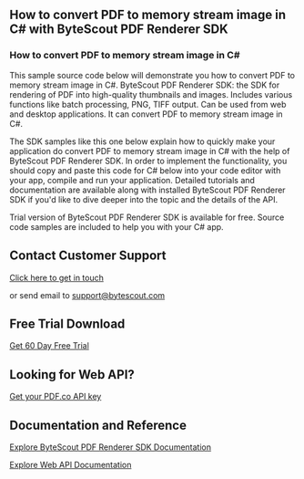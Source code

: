## How to convert PDF to memory stream image in C# with ByteScout PDF Renderer SDK

### How to convert PDF to memory stream image in C#

This sample source code below will demonstrate you how to convert PDF to memory stream image in C#. ByteScout PDF Renderer SDK: the SDK for rendering of PDF into high-quality thumbnails and images. Includes various functions like batch processing, PNG, TIFF output. Can be used from web and desktop applications. It can convert PDF to memory stream image in C#.

The SDK samples like this one below explain how to quickly make your application do convert PDF to memory stream image in C# with the help of ByteScout PDF Renderer SDK. In order to implement the functionality, you should copy and paste this code for C# below into your code editor with your app, compile and run your application. Detailed tutorials and documentation are available along with installed ByteScout PDF Renderer SDK if you'd like to dive deeper into the topic and the details of the API.

Trial version of ByteScout PDF Renderer SDK is available for free. Source code samples are included to help you with your C# app.

## Contact Customer Support

[Click here to get in touch](https://bytescout.zendesk.com/hc/en-us/requests/new?subject=ByteScout%20PDF%20Renderer%20SDK%20Question)

or send email to [support@bytescout.com](mailto:support@bytescout.com?subject=ByteScout%20PDF%20Renderer%20SDK%20Question) 

## Free Trial Download

[Get 60 Day Free Trial](https://bytescout.com/download/web-installer?utm_source=github-readme)

## Looking for Web API? 

[Get your PDF.co API key](https://pdf.co/documentation/api?utm_source=github-readme)

## Documentation and Reference

[Explore ByteScout PDF Renderer SDK Documentation](https://bytescout.com/documentation/index.html?utm_source=github-readme)

[Explore Web API Documentation](https://pdf.co/documentation/api?utm_source=github-readme)